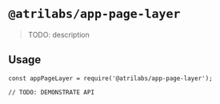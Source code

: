 # `@atrilabs/app-page-layer`

> TODO: description

## Usage

```
const appPageLayer = require('@atrilabs/app-page-layer');

// TODO: DEMONSTRATE API
```
